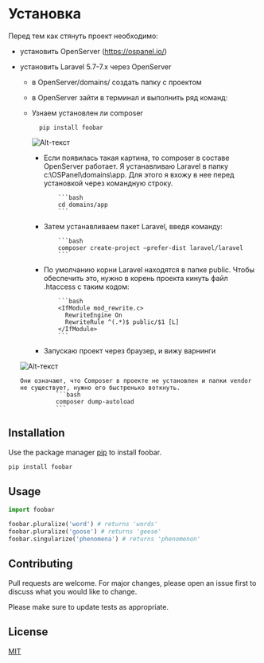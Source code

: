 # Установка

Перед тем как стянуть проект необходимо:
* установить OpenServer (https://ospanel.io/)
* установить Laravel 5.7-7.x через OpenServer
    * в OpenServer/domains/ создать папку с проектом
    * в OpenServer зайти в терминал и выполнить ряд команд:
    * Узнаем установлен ли composer
    
            
            pip install foobar
            
            
         ![Alt-текст](https://bogdanowsky.ru/wp-content/uploads/2019/12/7.png "Орк")    
         
      * Если появилась такая картина, то composer в составе OpenServer работает.
        Я устанавливаю Laravel в папку c:\OSPanel\domains\app. Для этого я вхожу в нее перед установкой через командную строку.
        
                ```bash
                cd domains/app
                ```
                
      * Затем устанавливаем пакет Laravel, введя команду:
      
                ```bash
                composer create-project —prefer-dist laravel/laravel
                ```
                
      * По умолчанию корни Laravel находятся в папке public. Чтобы обеспечить это, нужно в корень проекта кинуть файл .htaccess с таким кодом:
      
                ```bash
                <IfModule mod_rewrite.c>
                  RewriteEngine On
                  RewriteRule ^(.*)$ public/$1 [L]
                </IfModule>
                ```
                
      * Запускаю проект через браузер, и вижу варнинги
      
     ![Alt-текст](https://bogdanowsky.ru/wp-content/uploads/2019/12/4.png "Орк")  
      
      Они означают, что Composer в проекте не установлен и папки vendor не существует, нужно его быстренько воткнуть.
                ```bash
                composer dump-autoload
                ```
## Installation

Use the package manager [pip](https://pip.pypa.io/en/stable/) to install foobar.

```bash
pip install foobar
```

## Usage

```python
import foobar

foobar.pluralize('word') # returns 'words'
foobar.pluralize('goose') # returns 'geese'
foobar.singularize('phenomena') # returns 'phenomenon'
```

## Contributing
Pull requests are welcome. For major changes, please open an issue first to discuss what you would like to change.

Please make sure to update tests as appropriate.

## License
[MIT](https://choosealicense.com/licenses/mit/)
